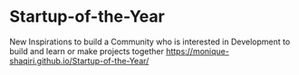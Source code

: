 # Startup-of-the-Year
New Inspirations to build a Community  who is interested in Development to build and learn or make projects together 
https://monique-shaqiri.github.io/Startup-of-the-Year/
